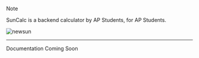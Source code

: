 >[!NOTE]
>SunCalc is a backend calculator by AP Students, for AP Students.

![newsun](https://github.com/user-attachments/assets/5bc02195-acd4-4440-af55-6c0820e8cf96)

---

Documentation Coming Soon
